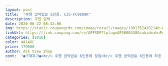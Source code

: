 ```yaml
---
layout: post 
title:  "쿠첸 압력밥솥 6인용, CJS-FC0608K" 
description: 쿠첸 압력 ..
date: 2020-06-22 08:42:06 
img: https://static.coupangcdn.com/image/retail/images/19013524282140-83c2d298-c2fa-4de8-a357-4d2c5bb691d8.jpg 
linkUrl: https://link.coupang.com/re/AFFSDP?lptag=AF3600438&subid=ahnPublicAsk&pageKey=345101761&itemId=1096028486&vendorItemId=70599432200&traceid=V0-113-ddfb9224dd36ce60 
categories: [1016] 
color: 4A148C 
price: 179000 
author: Ask View Shop 
cont:  "●구매후기●<br/> 쿠첸 압력밥솥 6인용에 장점<br/> 쿠첸 압력밥솥 6인용에 최종 평가<br/> 쿠첸 압력밥솥 6인용을 구매하게 된 이유 ⁉️<br/><br/><br/> -<br/> -<br/><br/> -<br/> -<br/>ih나 ir 밥솥이 아니다보니 맛있는 밥은 아니구 그냥 일반 밥 같아요 그런데 자취하시는 대학생들은 잘 모를 수도 있을 것 같네요.<br/> 밥솥은 꽤 작아서 위 아래를 한손으로 잡아도 큰 부담이 없어요<br/>Ps.<br/> 현제 으뜸 효율 가전제품을 구매하시면 1인당 30만 원 한도 내 구매금액에 10% 환급해 주는 정책을 나라에서 시행 중에 있으니 참여하셨어 꼭 혜택받아 가세요<br/>그런데 에너지효율1등급 환급신청을 했더니 이미 등록된 시리얼번호라고 뜨네요.<br/> 어떻게 된거죠?<br/>내솥은 밥솥 안에서 조금 흔들흔들거리는데 가운데 스프링때문에 그런 것 같아요 그리고 밥이 조금 진 밥이 되면 내솥에 밥이 붙어서 뭉개져요 조심해야합니다.<br/> 그리고 터치가 아닌 버튼이기에 오래 사용하실 분들은 디스플레이가 터치 혹은 다이얼식으로 된 것을 추천드려요 버튼이 겉에 코팅된 것이라서 여러번 누르다보면 구멍이 날 수 있을 것 같아요<br/>다양한 기능이 들어가 있어도 사용 및 작동 방법이 복잡하면 잘 이용하지 않고 방치하게 되는데요 한국인에 밥 힘을 책임져주면서 스마트한 간편한 기능들로 좀 더 편리한 생활을 할 수 있도록 도와주는 쿠첸 압력밥솥 6인용 강력 추천드립니다<br/>또한 밥솥 위 3중 파워패킹이 부착되어 있어 압력이 세지 않도록 3중으로 꽉 잡아줘 밥은 보다 맛있게 보온은 더욱더 오래 유지시켜 줍니다<br/>밥솥을 세척할 때마다 너무 귀찮고 손 and amp;수세미가 들어가지 않은 작은 틈새 부분을 세척하지 못하여 신경 쓰였는데요 이제는 그럴 걱정 없이 자동세척 기능이 들어가 보이는 부분부터  보이지 않는 부분까지 원터치로 깨끗하게 세척이 가능합니다<br/>백미+찰진밥 선택해서 해보았는데 적당히 촉촉하니 아래쪽 눌름증상도 없이 맛있게 잘 되었습니다.<br/><br/>선요약:딱 가격만큼의 기능과 퀄리티.<br/> 자취생들이 쓰기엔 괜찮음<br/>아직 사용전입니다.<br/> 로켓배송으로 주문한지 1박만에 물건 받아보았어요.<br/> 디자인 깔끔하고 이상없어보입니다.<br/><br/>자취생이 쓰기엔 큰 무리 없을 것 같아요 어차피 밥도 많이 인해목으니까 괜찮을 듯<br/>처음 자취를 시작하였을 때에는 즉석밥을 애용하였는데요 매달 생활비가 빠듯해 상세 항목으로 나눈 뒤 계산해본 결과 즉석밥에서 많은 비용이 지출되는 걸 발견하고 당장에는 목돈이 들어가도 나중에 돈을 더 절약할 수 있는 방법인 밥을 직접 만들어 먹기 위하여 구매하게 되었습니다<br/>첫 사용 후기<br/>패킹이랑 안에 솥 세척한번 해서 밥을 해보았어요.<br/><br/> 쿠첸 압력밥솥 6인용에 장점<br/> 쿠첸 압력밥솥 6인용에 최종 평가<br/> 쿠첸 압력밥솥 6인용을 구매하게 된 이유 ⁉️<br/><br/><br/> -<br/> -<br/><br/> -<br/> -<br/>ih나 ir 밥솥이 아니다보니 맛있는 밥은 아니구 그냥 일반 밥 같아요 그런데 자취하시는 대학생들은 잘 모를 수도 있을 것 같네요.<br/> 밥솥은 꽤 작아서 위 아래를 한손으로 잡아도 큰 부담이 없어요<br/>Ps.<br/> 현제 으뜸 효율 가전제품을 구매하시면 1인당 30만 원 한도 내 구매금액에 10% 환급해 주는 정책을 나라에서 시행 중에 있으니 참여하셨어 꼭 혜택받아 가세요<br/>그런데 에너지효율1등급 환급신청을 했더니 이미 등록된 시리얼번호라고 뜨네요.<br/> 어떻게 된거죠?<br/>내솥은 밥솥 안에서 조금 흔들흔들거리는데 가운데 스프링때문에 그런 것 같아요 그리고 밥이 조금 진 밥이 되면 내솥에 밥이 붙어서 뭉개져요 조심해야합니다.<br/> 그리고 터치가 아닌 버튼이기에 오래 사용하실 분들은 디스플레이가 터치 혹은 다이얼식으로 된 것을 추천드려요 버튼이 겉에 코팅된 것이라서 여러번 누르다보면 구멍이 날 수 있을 것 같아요<br/>다양한 기능이 들어가 있어도 사용 및 작동 방법이 복잡하면 잘 이용하지 않고 방치하게 되는데요 한국인에 밥 힘을 책임져주면서 스마트한 간편한 기능들로 좀 더 편리한 생활을 할 수 있도록 도와주는 쿠첸 압력밥솥 6인용 강력 추천드립니다<br/>또한 밥솥 위 3중 파워패킹이 부착되어 있어 압력이 세지 않도록 3중으로 꽉 잡아줘 밥은 보다 맛있게 보온은 더욱더 오래 유지시켜 줍니다<br/>밥솥을 세척할 때마다 너무 귀찮고 손 and amp;수세미가 들어가지 않은 작은 틈새 부분을 세척하지 못하여 신경 쓰였는데요 이제는 그럴 걱정 없이 자동세척 기능이 들어가 보이는 부분부터  보이지 않는 부분까지 원터치로 깨끗하게 세척이 가능합니다<br/>백미+찰진밥 선택해서 해보았는데 적당히 촉촉하니 아래쪽 눌름증상도 없이 맛있게 잘 되었습니다.<br/><br/>선요약:딱 가격만큼의 기능과 퀄리티.<br/> 자취생들이 쓰기엔 괜찮음<br/>아직 사용전입니다.<br/> 로켓배송으로 주문한지 1박만에 물건 받아보았어요.<br/> 디자인 깔끔하고 이상없어보입니다.<br/><br/>자취생이 쓰기엔 큰 무리 없을 것 같아요 어차피 밥도 많이 인해목으니까 괜찮을 듯<br/>처음 자취를 시작하였을 때에는 즉석밥을 애용하였는데요 매달 생활비가 빠듯해 상세 항목으로 나눈 뒤 계산해본 결과 즉석밥에서 많은 비용이 지출되는 걸 발견하고 당장에는 목돈이 들어가도 나중에 돈을 더 절약할 수 있는 방법인 밥을 직접 만들어 먹기 위하여 구매하게 되었습니다<br/>첫 사용 후기<br/>패킹이랑 안에 솥 세척한번 해서 밥을 해보았어요.<br/><br/>" 
---
```

